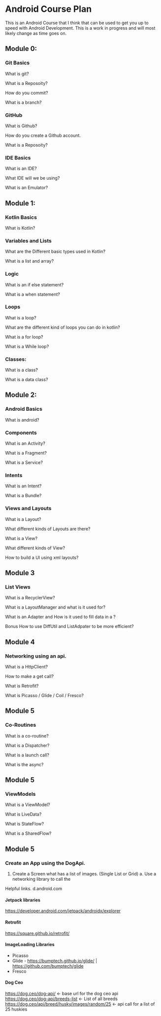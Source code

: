 # Android Course Plan

This is an Android Course that I think that can be used to get you up to speed with Android Development. This is a work in progress and will most likely change as time goes on.
## Module 0: 
### Git Basics
What is git?

What is a Reposoity?

How do you commit?

What is a branch?

### GitHub

What is Github?

How do you create a Github account.

What is a Reposoity?

### IDE Basics 
What is an IDE? 

What IDE will we be using?

What is an Emulator?

## Module 1: 
### Kotlin Basics 
What is Kotlin?

### Variables and Lists
What are the Different basic types used in Kotlin?

What is a list and array?

### Logic 
What is an if else statement?

What is a when statement?

### Loops 
What is a loop?

What are the different kind of loops you can do in kotlin?

What is a for loop?

What is a While loop?

### Classes:
What is a class?

What is a data class? 

## Module 2:
### Android Basics 
What is android?

### Components 
What is an Activity?

What is a Fragment?

What is a Service?

### Intents

What is an Intent? 

What is a Bundle?

### Views and Layouts 
What is a Layout? 

What different kinds of Layouts are there?

What is a View?

What different kinds of View?

How to build a UI using xml layouts?

## Module 3
### List Views
What is a RecyclerView?

What is a LayoutManager and what is it used for?

What is an Adapter and How is it used to fill data in a ?

Bonus How to use DiffUtil and ListAdpater to be more efficient?

## Module 4 
### Networking using an api.

What is a HttpClient?

How to make a get call?

What is Retrofit?

What is Picasso / Glide / Coil / Fresco?

## Module 5 
### Co-Routines

What is a co-routine?

What is a Dispatcher?

What is a launch call?

What is the async?

## Module 5
### ViewModels

What is a ViewModel?

What is LiveData?

What is StateFlow?

What is a SharedFlow?




## Module 5 
### Create an App using the DogApi.
1. Create a Screen what has a list of images. (Single List or Grid)
  a. Use a networking library to call the 



Helpful links.
d.android.com

#### Jetpack libraries
https://developer.android.com/jetpack/androidx/explorer 
#### Retrofit
https://square.github.io/retrofit/

#### ImageLoading Libraries
- Picasso
- Glide - https://bumptech.github.io/glide/ | https://github.com/bumptech/glide
- Fresco

#### Dog Ceo 
https://dog.ceo/dog-api/ <- base url for the dog ceo api
https://dog.ceo/dog-api/breeds-list <- List of all breeds 
https://dog.ceo/api/breed/husky/images/random/25 <- api call for a list of 25 huskies

